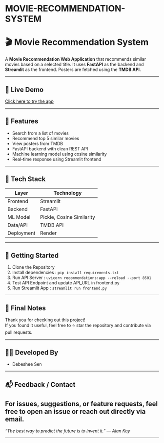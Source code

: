 # MOVIE-RECOMMENDATION-SYSTEM
# 🎬 Movie Recommendation System

A **Movie Recommendation Web Application** that recommends similar movies based on a selected title. It uses **FastAPI** as the backend and **Streamlit** as the frontend. Posters are fetched using the **TMDB API**.

---

## 🔗 Live Demo

[Click here to try the app](https://movie-recommendation-system-s329.onrender.com/)

---

## 📌 Features

- Search from a list of movies  
- Recommend top 5 similar movies  
- View posters from TMDB  
- FastAPI backend with clean REST API  
- Machine learning model using cosine similarity  
- Real-time response using Streamlit frontend  

---

## 🧠 Tech Stack

| Layer     | Technology         |
|-----------|--------------------|
| Frontend  | Streamlit          |
| Backend   | FastAPI            |
| ML Model  | Pickle, Cosine Similarity |
| Data/API  | TMDB API           |
| Deployment | Render |
---

## 🚀 Getting Started

1. Clone the Repository
2. Install dependencies : 
   ``` pip install requirements.txt ```
4. Run API Server : 
   ``` uvicorn recommendations:app --reload --port 8501 ```
6. Test API Endpoint and update API_URL in frontend.py
7. Run Streamlit App : 
   ``` streamlit run frontend.py ```
---
## 🧾 Final Notes

Thank you for checking out this project!  
If you found it useful, feel free to ⭐ star the repository and contribute via pull requests.

---
## 👨‍💻 Developed By

- Debeshee Sen

---
## 📬 Feedback / Contact

For issues, suggestions, or feature requests, feel free to open an issue or reach out directly via email.
---

_“The best way to predict the future is to invent it.” — Alan Kay_

---


